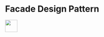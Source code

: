 # Facade Design Pattern

<img src="https://www.tutorialspoint.com/design_pattern/images/facade_pattern_uml_diagram.jpg" width="40" height="40">
